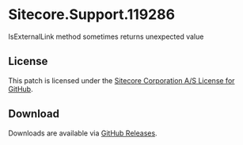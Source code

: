 # Sitecore.Support.119286
IsExternalLink method sometimes returns unexpected value

## License  
This patch is licensed under the [Sitecore Corporation A/S License for GitHub](https://github.com/sitecoresupport/Sitecore.Support.119286/blob/master/LICENSE).  

## Download  
Downloads are available via [GitHub Releases](https://github.com/sitecoresupport/Sitecore.Support.119286/releases).  
